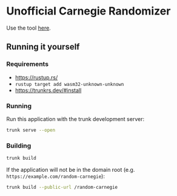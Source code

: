 # Unofficial Carnegie Randomizer

Use the tool [here](https://alexkazik.github.io/random-carnegie/).

## Running it yourself

### Requirements

- https://rustup.rs/
- `rustup target add wasm32-unknown-unknown`
- https://trunkrs.dev/#install

### Running

Run this application with the trunk development server:

```bash
trunk serve --open
```

### Building

```bash
trunk build
```

If the application will not be in the domain root (e.g. `https://example.com/random-carnegie`):

```bash
trunk build --public-url /random-carnegie
```
